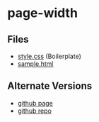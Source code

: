 # page-width

## Files

- [style.css](./style.css) (Boilerplate)
- [sample.html](./sample.html)

## Alternate Versions

- [github page](https://jamesroberthugginsngo.github.io/css-boilerplates/src/page-width)
- [github repo](https://github.com/JamesRobertHugginsNgo/css-boilerplates/tree/main/src/page-width)
